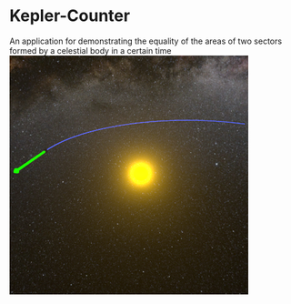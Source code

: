 # Kepler-Counter
 An application for demonstrating the equality of the areas of two sectors formed by a celestial body in a certain time<br>
 ![1](Assets/Materials/Logo.png)
